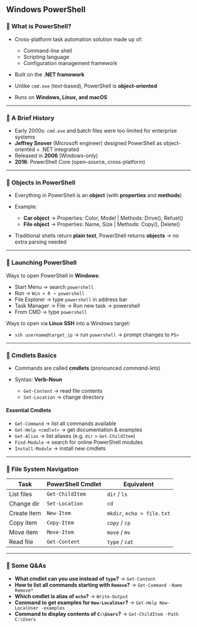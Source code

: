 ## Windows PowerShell

### 🔹 What is PowerShell?

* Cross-platform task automation solution made up of:

  * Command-line shell
  * Scripting language
  * Configuration management framework
* Built on the **.NET framework**
* Unlike `cmd.exe` (text-based), PowerShell is **object-oriented**
* Runs on **Windows, Linux, and macOS**

---

### 🔹 A Brief History

* Early 2000s: `cmd.exe` and batch files were too limited for enterprise systems
* **Jeffrey Snover** (Microsoft engineer) designed PowerShell as object-oriented + .NET integrated
* Released in **2006** (Windows-only)
* **2016**: PowerShell Core (open-source, cross-platform)

---

### 🔹 Objects in PowerShell

* Everything in PowerShell is an **object** (with **properties** and **methods**)
* Example:

  * **Car object** → Properties: Color, Model | Methods: Drive(), Refuel()
  * **File object** → Properties: Name, Size | Methods: Copy(), Delete()
* Traditional shells return **plain text**, PowerShell returns **objects** → no extra parsing needed

---

### 🔹 Launching PowerShell

Ways to open PowerShell in **Windows**:

* Start Menu → search `powershell`
* Run → `Win + R → powershell`
* File Explorer → type `powershell` in address bar
* Task Manager → File → Run new task → powershell
* From CMD → type `powershell`

Ways to open via **Linux SSH** into a Windows target:

* `ssh username@target_ip` → run `powershell` → prompt changes to `PS>`

---

### 🔹 Cmdlets Basics

* Commands are called **cmdlets** (pronounced *command-lets*)
* Syntax: **Verb-Noun**

  * `Get-Content` → read file contents
  * `Set-Location` → change directory

#### Essential Cmdlets

* `Get-Command` → list all commands available
* `Get-Help <cmdlet>` → get documentation & examples
* `Get-Alias` → list aliases (e.g. `dir` = `Get-ChildItem`)
* `Find-Module` → search for online PowerShell modules
* `Install-Module` → install new cmdlets

---

### 🔹 File System Navigation

| Task        | PowerShell Cmdlet | Equivalent                 |
| ----------- | ----------------- | -------------------------- |
| List files  | `Get-ChildItem`   | `dir` / `ls`               |
| Change dir  | `Set-Location`    | `cd`                       |
| Create item | `New-Item`        | `mkdir`, `echo > file.txt` |
| Copy item   | `Copy-Item`       | `copy` / `cp`              |
| Move item   | `Move-Item`       | `move` / `mv`              |
| Read file   | `Get-Content`     | `type` / `cat`             |

---

### 🔹 Some Q\&As

* **What cmdlet can you use instead of `type`?** → `Get-Content`
* **How to list all commands starting with `Remove`?** → `Get-Command -Name Remove*`
* **Which cmdlet is alias of `echo`?** → `Write-Output`
* **Command to get examples for `New-LocalUser`?** → `Get-Help New-LocalUser -examples`
* **Command to display contents of `C:\Users`?** → `Get-ChildItem -Path C:\Users`
